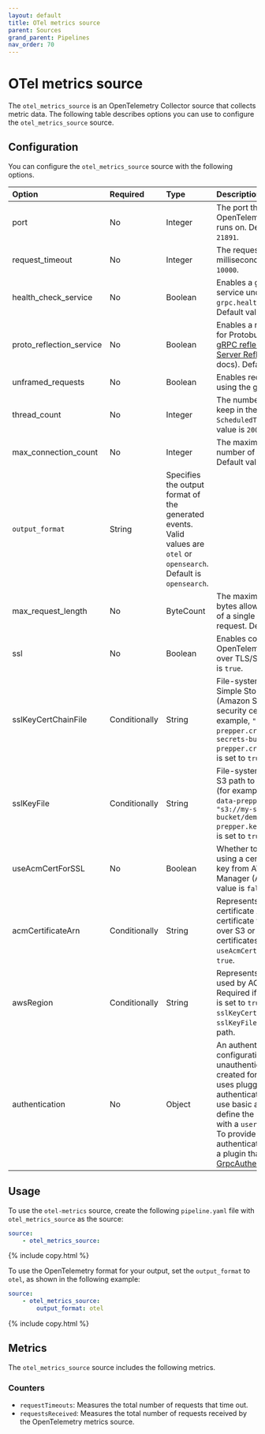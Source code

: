 ```yaml
---
layout: default
title: OTel metrics source
parent: Sources
grand_parent: Pipelines
nav_order: 70
---
```


# OTel metrics source

The `otel_metrics_source` is an OpenTelemetry Collector source that collects metric data. The following table describes options you can use to configure the `otel_metrics_source` source. 

## Configuration

You can configure the `otel_metrics_source` source with the following options. 

Option | Required | Type | Description
:--- | :--- | :--- | :---
port | No | Integer | The port that the OpenTelemtry metrics source runs on. Default value is `21891`.
request_timeout | No | Integer | The request timeout, in milliseconds. Default value is `10000`.
health_check_service | No | Boolean | Enables a gRPC health check service under `grpc.health.v1/Health/Check`. Default value is `false`.
proto_reflection_service | No | Boolean | Enables a reflection service for Protobuf services (see [gRPC reflection](https://github.com/grpc/grpc/blob/master/doc/server-reflection.md) and [gRPC Server Reflection Tutorial](https://github.com/grpc/grpc-java/blob/master/documentation/server-reflection-tutorial.md) docs). Default value is `false`.
unframed_requests | No | Boolean | Enables requests not framed using the gRPC wire protocol.
thread_count | No | Integer | The number of threads to keep in the `ScheduledThreadPool`. Default value is `200`.
max_connection_count | No | Integer | The maximum allowed number of open connections. Default value is `500`.
| `output_format` | String | Specifies the output format of the generated events. Valid values are `otel` or `opensearch`. Default is `opensearch`. |
max_request_length | No | ByteCount | The maximum number of bytes allowed in the payload of a single gRPC or HTTP request. Default value is `10mb`.
ssl | No | Boolean | Enables connections to the OpenTelemetry source port over TLS/SSL. Default value is `true`.
sslKeyCertChainFile | Conditionally | String | File-system path or Amazon Simple Storage Service (Amazon S3) path to the security certificate (for example, `"config/demo-data-prepper.crt"` or `"s3://my-secrets-bucket/demo-data-prepper.crt"`). Required if `ssl` is set to `true`.
sslKeyFile | Conditionally | String | File-system path or Amazon S3 path to the security key (for example, `"config/demo-data-prepper.key"` or `"s3://my-secrets-bucket/demo-data-prepper.key"`). Required if `ssl` is set to `true`.
useAcmCertForSSL | No | Boolean | Whether to enable TLS/SSL using a certificate and private key from AWS Certificate Manager (ACM). Default value is `false`.
acmCertificateArn | Conditionally | String | Represents the ACM certificate ARN. ACM certificate take preference over S3 or local file system certificates. Required if `useAcmCertForSSL` is set to `true`.
awsRegion | Conditionally | String | Represents the AWS Region used by ACM or Amazon S3. Required if `useAcmCertForSSL` is set to `true` or `sslKeyCertChainFile` and `sslKeyFile` is the Amazon S3 path.
authentication | No | Object | An authentication configuration. By default, an unauthenticated server is created for the pipeline. This uses pluggable authentication for HTTPS. To use basic authentication, define the `http_basic` plugin with a `username` and `password`. To provide customer authentication, use or create a plugin that implements [GrpcAuthenticationProvider](https://github.com/opensearch-project/data-prepper/blob/1.2.0/data-prepper-plugins/armeria-common/src/main/java/com/amazon/dataprepper/armeria/authentication/GrpcAuthenticationProvider.java).

## Usage

To use the `otel-metrics` source, create the following `pipeline.yaml` file with `otel_metrics_source` as the source:

```yaml
source:
    - otel_metrics_source:
```
{% include copy.html %}

To use the OpenTelemetry format for your output, set the `output_format` to `otel`, as shown in the following example:

```yaml
source:
    - otel_metrics_source:
        output_format: otel
```
{% include copy.html %}


## Metrics

The `otel_metrics_source` source includes the following metrics.

### Counters

- `requestTimeouts`: Measures the total number of requests that time out.
- `requestsReceived`: Measures the total number of requests received by the OpenTelemetry metrics source.

